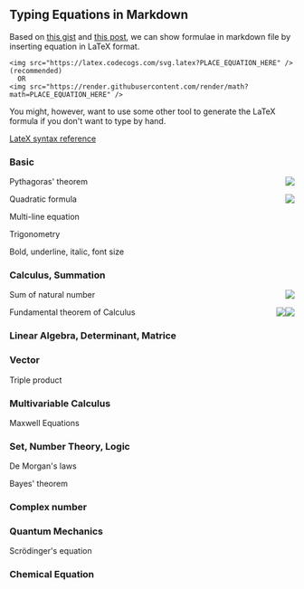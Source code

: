 ## Typing Equations in Markdown

Based on [this gist](https://gist.github.com/a-rodin/fef3f543412d6e1ec5b6cf55bf197d7b) and [this post](https://stackoverflow.com/questions/35498525/latex-rendering-in-readme-md-on-github),
we can show formulae in markdown file by inserting equation in LaTeX format.
```
<img src="https://latex.codecogs.com/svg.latex?PLACE_EQUATION_HERE" />       (recommended)
  OR
<img src="https://render.githubusercontent.com/render/math?math=PLACE_EQUATION_HERE" />
```
You might, however, want to use some other tool to generate the LaTeX formula if you don't want to type by hand.

[LateX syntax reference](https://en.wikibooks.org/wiki/LaTeX/Mathematics)

### Basic

Pythagoras' theorem
<img style="float:right" src="https://latex.codecogs.com/svg.latex?a^2%20+%20b^2%20=%20c^2" />

Quadratic formula
<img style="float:right" src="https://latex.codecogs.com/svg.latex?x=\frac{-b%20\pm%20\sqrt{b^2-4ac}}{2a}" />

Multi-line equation


Trigonometry


Bold, underline, italic, font size


### Calculus, Summation

Sum of natural number
<img style="float:right" src="https://latex.codecogs.com/svg.latex?1+2+3+...+(n-1)+n%20=\sum_{i=1}^{n}i=\frac{n(n+1)}{2}" />


Fundamental theorem of Calculus
<img style="float:right" src="https://latex.codecogs.com/svg.latex?F(x)=\int_{a}^{x}f(t)dt" />
<img style="float:right" src="https://latex.codecogs.com/svg.latex?\int_{a}^{b}f(t)dt=F(b)-F(a)" />




### Linear Algebra, Determinant, Matrice


### Vector

Triple product


### Multivariable Calculus

Maxwell Equations

### Set, Number Theory, Logic

De Morgan's laws

Bayes' theorem

### Complex number


### Quantum Mechanics

Scrödinger's equation

### Chemical Equation
